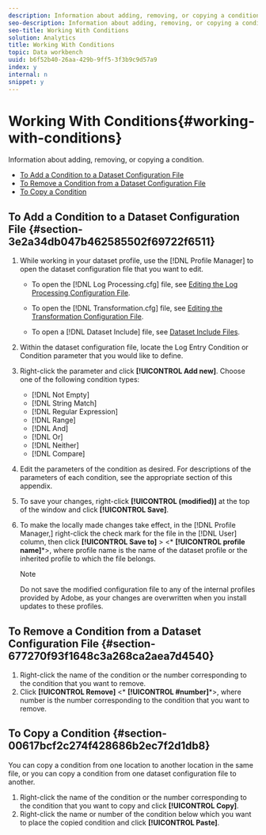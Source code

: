 ```yaml
---
description: Information about adding, removing, or copying a condition.
seo-description: Information about adding, removing, or copying a condition.
seo-title: Working With Conditions
solution: Analytics
title: Working With Conditions
topic: Data workbench
uuid: b6f52b40-26aa-429b-9ff5-3f3b9c9d57a9
index: y
internal: n
snippet: y
---
```


# Working With Conditions{#working-with-conditions}

Information about adding, removing, or copying a condition.

* [To Add a Condition to a Dataset Configuration File](../../../home/c-dataset-const-proc/c-conditions/c-work-cond.md#section-3e2a34db047b462585502f69722f6511) 
* [To Remove a Condition from a Dataset Configuration File](../../../home/c-dataset-const-proc/c-conditions/c-work-cond.md#section-677270f93f1648c3a268ca2aea7d4540) 
* [To Copy a Condition](../../../home/c-dataset-const-proc/c-conditions/c-work-cond.md#section-00617bcf2c274f428686b2ec7f2d1db8)

## To Add a Condition to a Dataset Configuration File {#section-3e2a34db047b462585502f69722f6511}

1. While working in your dataset profile, use the [!DNL Profile Manager] to open the dataset configuration file that you want to edit.

    * To open the [!DNL Log Processing.cfg] file, see [Editing the Log Processing Configuration File](../../../home/c-dataset-const-proc/c-log-proc-config-file/t-edit-log-proc-config-file.md#task-6a2fa1b735cb4eefad730f0a3a7858e5). 
    
    * To open the [!DNL Transformation.cfg] file, see [Editing the Transformation Configuration File](../../../home/c-dataset-const-proc/c-trans-config-file/t-edit-trans-config-file.md#task-cfef4142c1bf4437a669d1fdc75cabbc). 
    
    * To open a [!DNL Dataset Include] file, see [Dataset Include Files](../../../home/c-dataset-const-proc/c-dataset-inc-files/c-dataset-inc-files.md#concept-a9b6a30edfc942b0b2a2888a0a8989df).

1. Within the dataset configuration file, locate the Log Entry Condition or Condition parameter that you would like to define. 
1. Right-click the parameter and click **[!UICONTROL Add new]**. Choose one of the following condition types:

    * [!DNL Not Empty] 
    * [!DNL String Match] 
    * [!DNL Regular Expression] 
    * [!DNL Range] 
    * [!DNL And] 
    * [!DNL Or] 
    * [!DNL Neither] 
    * [!DNL Compare]

1. Edit the parameters of the condition as desired. For descriptions of the parameters of each condition, see the appropriate section of this appendix. 
1. To save your changes, right-click **[!UICONTROL (modified)]** at the top of the window and click **[!UICONTROL Save]**. 

1. To make the locally made changes take effect, in the [!DNL Profile Manager,] right-click the check mark for the file in the [!DNL User] column, then click **[!UICONTROL Save to]** > <* **[!UICONTROL profile name]***>, where profile name is the name of the dataset profile or the inherited profile to which the file belongs.

   >[!NOTE]
   >
   >Do not save the modified configuration file to any of the internal profiles provided by Adobe, as your changes are overwritten when you install updates to these profiles.

## To Remove a Condition from a Dataset Configuration File {#section-677270f93f1648c3a268ca2aea7d4540}

1. Right-click the name of the condition or the number corresponding to the condition that you want to remove. 
1. Click **[!UICONTROL Remove]** <* **[!UICONTROL #number]***>, where number is the number corresponding to the condition that you want to remove.

## To Copy a Condition {#section-00617bcf2c274f428686b2ec7f2d1db8}

You can copy a condition from one location to another location in the same file, or you can copy a condition from one dataset configuration file to another.

1. Right-click the name of the condition or the number corresponding to the condition that you want to copy and click **[!UICONTROL Copy]**. 
1. Right-click the name or number of the condition below which you want to place the copied condition and click **[!UICONTROL Paste]**.

